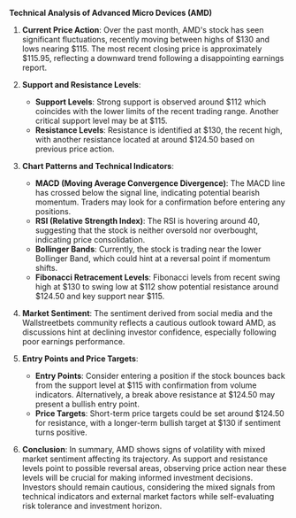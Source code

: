 **Technical Analysis of Advanced Micro Devices (AMD)**

1. **Current Price Action**: Over the past month, AMD's stock has seen significant fluctuations, recently moving between highs of $130 and lows nearing $115. The most recent closing price is approximately $115.95, reflecting a downward trend following a disappointing earnings report.

2. **Support and Resistance Levels**:
   - **Support Levels**: Strong support is observed around $112 which coincides with the lower limits of the recent trading range. Another critical support level may be at $115.
   - **Resistance Levels**: Resistance is identified at $130, the recent high, with another resistance located at around $124.50 based on previous price action.

3. **Chart Patterns and Technical Indicators**:
   - **MACD (Moving Average Convergence Divergence)**: The MACD line has crossed below the signal line, indicating potential bearish momentum. Traders may look for a confirmation before entering any positions.
   - **RSI (Relative Strength Index)**: The RSI is hovering around 40, suggesting that the stock is neither oversold nor overbought, indicating price consolidation.
   - **Bollinger Bands**: Currently, the stock is trading near the lower Bollinger Band, which could hint at a reversal point if momentum shifts.
   - **Fibonacci Retracement Levels**: Fibonacci levels from recent swing high at $130 to swing low at $112 show potential resistance around $124.50 and key support near $115. 

4. **Market Sentiment**: The sentiment derived from social media and the Wallstreetbets community reflects a cautious outlook toward AMD, as discussions hint at declining investor confidence, especially following poor earnings performance.

5. **Entry Points and Price Targets**:
   - **Entry Points**: Consider entering a position if the stock bounces back from the support level at $115 with confirmation from volume indicators. Alternatively, a break above resistance at $124.50 may present a bullish entry point.
   - **Price Targets**: Short-term price targets could be set around $124.50 for resistance, with a longer-term bullish target at $130 if sentiment turns positive.

6. **Conclusion**: In summary, AMD shows signs of volatility with mixed market sentiment affecting its trajectory. As support and resistance levels point to possible reversal areas, observing price action near these levels will be crucial for making informed investment decisions. Investors should remain cautious, considering the mixed signals from technical indicators and external market factors while self-evaluating risk tolerance and investment horizon.
```